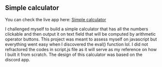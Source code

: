 ## Simple calculator

You can check the live app here: <a href='https://simple-calculator-75011.firebaseapp.com/'>Simple calculator</a>

I challenged myself to build a simple calculator that has all the numbers clickable and then output it on text field that will be computed by arithmetic operator buttons. This project was meant to assess myself on javascript but everything went easy when I discovered the eval() function lol. I did not refractored the codes in script.js file as it will serve as my reference on how I built it from scratch. The design of this calculator was based on the discord app.